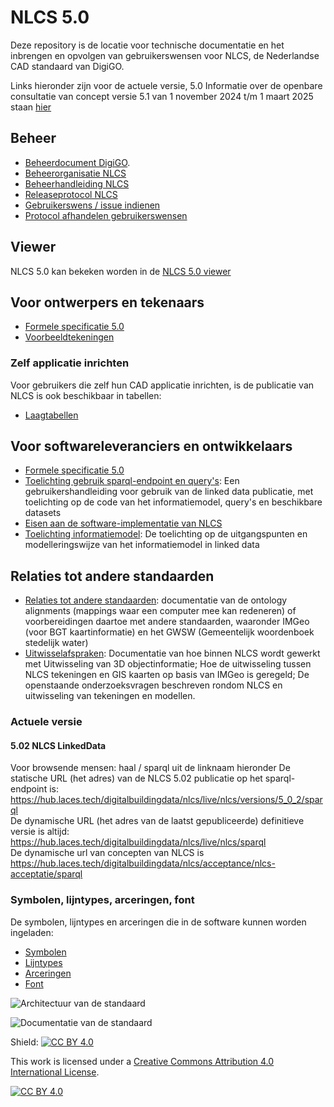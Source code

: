 # NLCS 5.0
Deze repository is de locatie voor technische documentatie en het inbrengen en opvolgen van gebruikerswensen voor NLCS, de Nederlandse CAD standaard van DigiGO.

Links hieronder zijn voor de actuele versie, 5.0
Informatie over de openbare consultatie van concept versie 5.1 van 1 november 2024 t/m 1 maart 2025 staan [hier](https://github.com/nl-digigo/NLCS/blob/main/concept-versie-5.1-readME.md)

## Beheer

* [Beheerdocument DigiGO](https://www.digigo.nu/wp-content/uploads/2024/09/BOMOS-Beheerdocument-Standaarden-digiGO-V1.0.pdf).
* [Beheerorganisatie NLCS](https://www.digigo.nu/standaarden/nlcs/beheer)
* [Beheerhandleiding NLCS](https://nl-digigo.github.io/NLCS/managementmanual)
* [Releaseprotocol NLCS](https://nl-digigo.github.io/NLCS/releaseprotocol)
* [Gebruikerswens / issue indienen](https://github.com/nl-digigo/NLCS/issues)
* [Protocol afhandelen gebruikerswensen](https://nl-digigo.github.io/NLCS/protocolissues)

## Viewer
NLCS 5.0 kan bekeken worden in de [NLCS 5.0 viewer](https://nlcs-viewer.crow.nl)

## Voor ontwerpers en tekenaars
* [Formele specificatie 5.0](https://github.com/nl-digigo/NLCS/blob/main/docs/archive/NLCS%205.0/Formele_beschrijving_NLCS_versie_5_0_V1_0.pdf)
* [Voorbeeldtekeningen](https://github.com/nl-digigo/NLCS/tree/main/docs/voorbeeldtekeningen)

### Zelf applicatie inrichten
Voor gebruikers die zelf hun CAD applicatie inrichten, is de publicatie van NLCS is ook beschikbaar in tabellen:
* [Laagtabellen](https://github.com/nl-digigo/NLCS/tree/main/tabellen)


## Voor softwareleveranciers en ontwikkelaars
* [Formele specificatie 5.0](https://github.com/nl-digigo/NLCS/blob/main/docs/archive/NLCS%205.0/Formele_beschrijving_NLCS_versie_5_0_V1_0.pdf)
* [Toelichting gebruik sparql-endpoint en query's](https://nl-digigo.github.io/NLCS/howtoquery/): Een gebruikershandleiding voor gebruik van de linked data publicatie, met toelichting op de code van het informatiemodel, query's en beschikbare datasets
* [Eisen aan de software-implementatie van NLCS](https://nl-digigo.github.io/NLCS/requirementssoftware/) 
* [Toelichting informatiemodel](https://nl-digigo.github.io/NLCS/code_documentation/5-0-2/): De toelichting op de uitgangspunten en modelleringswijze van het  informatiemodel in linked data

## Relaties tot andere standaarden
* [Relaties tot andere standaarden](https://nl-digigo.github.io/NLCS/ontologyalignments/5-1): documentatie van de ontology alignments (mappings waar een computer mee kan redeneren) of voorbereidingen daartoe met andere standaarden, waaronder IMGeo (voor BGT kaartinformatie) en het GWSW (Gemeentelijk woordenboek stedelijk water)
* [Uitwisselafspraken](https://nl-digigo.github.io/NLCS/representations/5-0-2): Documentatie van hoe binnen NLCS wordt gewerkt met Uitwisseling van 3D objectinformatie; Hoe de uitwisseling tussen NLCS tekeningen en GIS kaarten op basis van IMGeo is geregeld; De openstaande onderzoeksvragen beschreven rondom NLCS en uitwisseling van tekeningen en modellen.

### Actuele versie

#### 5.02 NLCS LinkedData
Voor browsende mensen: haal / sparql uit de linknaam hieronder
De statische URL (het adres) van de NLCS 5.02 publicatie op het sparql-endpoint is: https://hub.laces.tech/digitalbuildingdata/nlcs/live/nlcs/versions/5_0_2/sparql
<br>
De dynamische URL (het adres van de laatst gepubliceerde) definitieve versie is altijd: https://hub.laces.tech/digitalbuildingdata/nlcs/live/nlcs/sparql
<br>
De dynamische url van concepten van NLCS is https://hub.laces.tech/digitalbuildingdata/nlcs/acceptance/nlcs-acceptatie/sparql 

### Symbolen, lijntypes, arceringen, font
De symbolen, lijntypes en arceringen die in de software kunnen worden ingeladen:
* [Symbolen](https://github.com/nl-digigo/NLCS/tree/main/symbolen)
* [Lijntypes](https://github.com/nl-digigo/NLCS/tree/main/lijntypes)
* [Arceringen](https://github.com/nl-digigo/NLCS/tree/main/arcering)
* [Font](https://github.com/nl-digigo/NLCS/tree/main/font)


![Architectuur van de standaard](<NLCS architectuur.png>)



![Documentatie van de standaard](<NLCS documentatie.png>)


Shield: [![CC BY 4.0][cc-by-shield]][cc-by]

This work is licensed under a
[Creative Commons Attribution 4.0 International License][cc-by].

[![CC BY 4.0][cc-by-image]][cc-by]

[cc-by]: http://creativecommons.org/licenses/by/4.0/
[cc-by-image]: https://i.creativecommons.org/l/by/4.0/88x31.png
[cc-by-shield]: https://img.shields.io/badge/License-CC%20BY%204.0-lightgrey.svg


